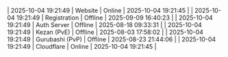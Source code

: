 | 2025-10-04 19:21:49 | Website | Online | 2025-10-04 19:21:45 |
| 2025-10-04 19:21:49 | Registration | Offline | 2025-09-09 16:40:23 |
| 2025-10-04 19:21:49 | Auth Server | Offline | 2025-08-18 09:33:31 |
| 2025-10-04 19:21:49 | Kezan (PvE) | Offline | 2025-08-03 17:58:02 |
| 2025-10-04 19:21:49 | Gurubashi (PvP) | Offline | 2025-08-23 21:44:06 |
| 2025-10-04 19:21:49 | Cloudflare | Online | 2025-10-04 19:21:45 |
